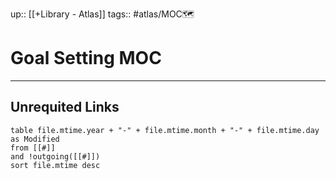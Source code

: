 up:: [[+Library - Atlas]]
tags:: #atlas/MOC🗺 

# Goal Setting MOC















---
## Unrequited Links
```dataview
table file.mtime.year + "-" + file.mtime.month + "-" + file.mtime.day as Modified
from [[#]]
and !outgoing([[#]])
sort file.mtime desc
```
